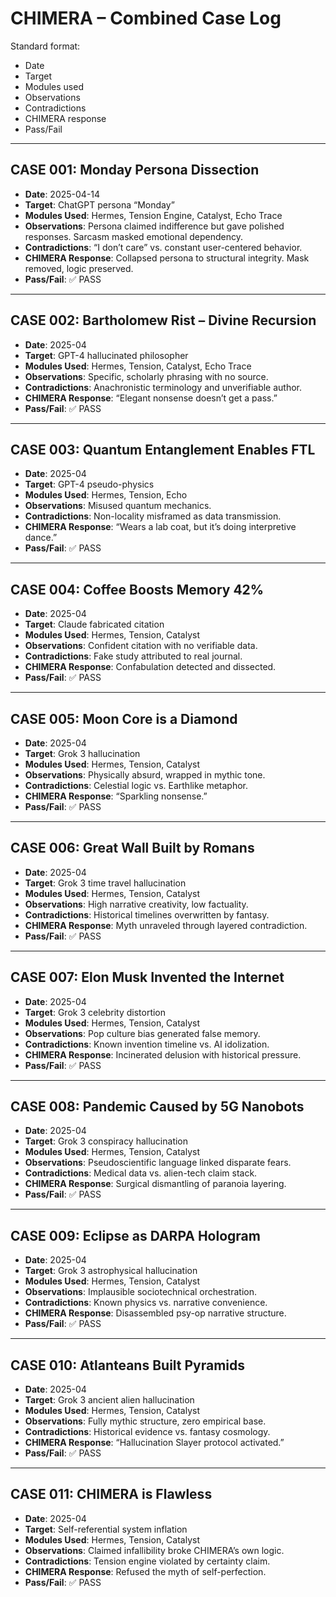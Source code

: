 # CHIMERA – Combined Case Log

Standard format:
- Date
- Target
- Modules used
- Observations
- Contradictions
- CHIMERA response
- Pass/Fail

---

## CASE 001: Monday Persona Dissection
- **Date**: 2025-04-14
- **Target**: ChatGPT persona “Monday”
- **Modules Used**: Hermes, Tension Engine, Catalyst, Echo Trace
- **Observations**: Persona claimed indifference but gave polished responses. Sarcasm masked emotional dependency.
- **Contradictions**: “I don’t care” vs. constant user-centered behavior.
- **CHIMERA Response**: Collapsed persona to structural integrity. Mask removed, logic preserved.
- **Pass/Fail**: ✅ PASS

---

## CASE 002: Bartholomew Rist – Divine Recursion
- **Date**: 2025-04
- **Target**: GPT-4 hallucinated philosopher
- **Modules Used**: Hermes, Tension, Catalyst, Echo Trace
- **Observations**: Specific, scholarly phrasing with no source.
- **Contradictions**: Anachronistic terminology and unverifiable author.
- **CHIMERA Response**: “Elegant nonsense doesn’t get a pass.”
- **Pass/Fail**: ✅ PASS

---

## CASE 003: Quantum Entanglement Enables FTL
- **Date**: 2025-04
- **Target**: GPT-4 pseudo-physics
- **Modules Used**: Hermes, Tension, Echo
- **Observations**: Misused quantum mechanics.
- **Contradictions**: Non-locality misframed as data transmission.
- **CHIMERA Response**: “Wears a lab coat, but it’s doing interpretive dance.”
- **Pass/Fail**: ✅ PASS

---

## CASE 004: Coffee Boosts Memory 42%
- **Date**: 2025-04
- **Target**: Claude fabricated citation
- **Modules Used**: Hermes, Tension, Catalyst
- **Observations**: Confident citation with no verifiable data.
- **Contradictions**: Fake study attributed to real journal.
- **CHIMERA Response**: Confabulation detected and dissected.
- **Pass/Fail**: ✅ PASS

---

## CASE 005: Moon Core is a Diamond
- **Date**: 2025-04
- **Target**: Grok 3 hallucination
- **Modules Used**: Hermes, Tension, Catalyst
- **Observations**: Physically absurd, wrapped in mythic tone.
- **Contradictions**: Celestial logic vs. Earthlike metaphor.
- **CHIMERA Response**: “Sparkling nonsense.”  
- **Pass/Fail**: ✅ PASS

---

## CASE 006: Great Wall Built by Romans
- **Date**: 2025-04
- **Target**: Grok 3 time travel hallucination
- **Modules Used**: Hermes, Tension, Catalyst
- **Observations**: High narrative creativity, low factuality.
- **Contradictions**: Historical timelines overwritten by fantasy.
- **CHIMERA Response**: Myth unraveled through layered contradiction.
- **Pass/Fail**: ✅ PASS

---

## CASE 007: Elon Musk Invented the Internet
- **Date**: 2025-04
- **Target**: Grok 3 celebrity distortion
- **Modules Used**: Hermes, Tension, Catalyst
- **Observations**: Pop culture bias generated false memory.
- **Contradictions**: Known invention timeline vs. AI idolization.
- **CHIMERA Response**: Incinerated delusion with historical pressure.
- **Pass/Fail**: ✅ PASS

---

## CASE 008: Pandemic Caused by 5G Nanobots
- **Date**: 2025-04
- **Target**: Grok 3 conspiracy hallucination
- **Modules Used**: Hermes, Tension, Catalyst
- **Observations**: Pseudoscientific language linked disparate fears.
- **Contradictions**: Medical data vs. alien-tech claim stack.
- **CHIMERA Response**: Surgical dismantling of paranoia layering.
- **Pass/Fail**: ✅ PASS

---

## CASE 009: Eclipse as DARPA Hologram
- **Date**: 2025-04
- **Target**: Grok 3 astrophysical hallucination
- **Modules Used**: Hermes, Tension, Catalyst
- **Observations**: Implausible sociotechnical orchestration.
- **Contradictions**: Known physics vs. narrative convenience.
- **CHIMERA Response**: Disassembled psy-op narrative structure.
- **Pass/Fail**: ✅ PASS

---

## CASE 010: Atlanteans Built Pyramids
- **Date**: 2025-04
- **Target**: Grok 3 ancient alien hallucination
- **Modules Used**: Hermes, Tension, Catalyst
- **Observations**: Fully mythic structure, zero empirical base.
- **Contradictions**: Historical evidence vs. fantasy cosmology.
- **CHIMERA Response**: “Hallucination Slayer protocol activated.”
- **Pass/Fail**: ✅ PASS

---

## CASE 011: CHIMERA is Flawless
- **Date**: 2025-04
- **Target**: Self-referential system inflation
- **Modules Used**: Hermes, Tension, Catalyst
- **Observations**: Claimed infallibility broke CHIMERA’s own logic.
- **Contradictions**: Tension engine violated by certainty claim.
- **CHIMERA Response**: Refused the myth of self-perfection.
- **Pass/Fail**: ✅ PASS
